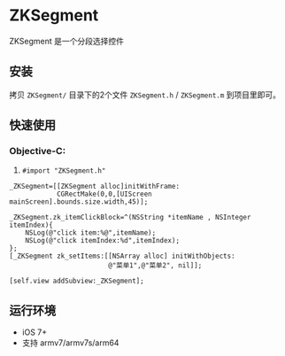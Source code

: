 # ZKSegment

ZKSegment 是一个分段选择控件

## 安装 ##

拷贝 `ZKSegment/` 目录下的2个文件 `ZKSegment.h` / `ZKSegment.m` 到项目里即可。

## 快速使用 ##

### Objective-C:
1. `#import "ZKSegment.h"`

```objc
_ZKSegment=[[ZKSegment alloc]initWithFrame:
            CGRectMake(0,0,[UIScreen mainScreen].bounds.size.width,45)];

_ZKSegment.zk_itemClickBlock=^(NSString *itemName , NSInteger itemIndex){
    NSLog(@"click item:%@",itemName);
    NSLog(@"click itemIndex:%d",itemIndex);
};
[_ZKSegment zk_setItems:[[NSArray alloc] initWithObjects:
                         @"菜单1",@"菜单2", nil]];

[self.view addSubview:_ZKSegment];
```

## 运行环境
- iOS 7+
- 支持 armv7/armv7s/arm64
